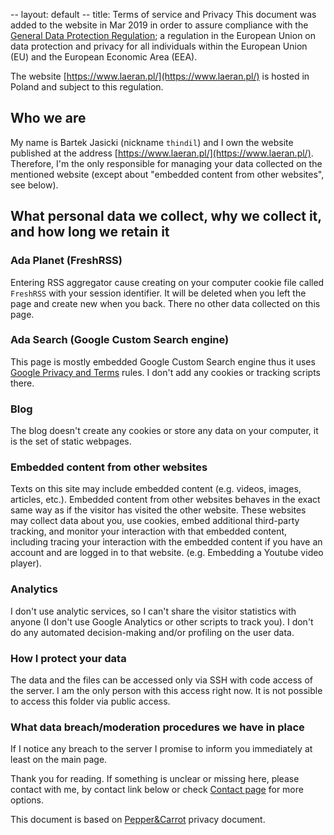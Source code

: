 -- layout: default
-- title: Terms of service and Privacy
This document was added to the website in Mar 2019 in order to assure compliance with the [General Data Protection Regulation](https://en.wikipedia.org/wiki/General_Data_Protection_Regulation); a regulation in the European Union on data protection and privacy for all individuals within the European Union (EU) and the European Economic Area (EEA).

The website [https://www.laeran.pl/](https://www.laeran.pl/) is hosted in Poland and subject to this regulation.

## Who we are

My name is Bartek Jasicki (nickname `thindil`) and I own the website published at the address [https://www.laeran.pl/](https://www.laeran.pl/). Therefore, I'm the only responsible for managing your data collected on the mentioned website (except about "embedded content from other websites", see below).

## What personal data we collect, why we collect it, and how long we retain it

### Ada Planet (FreshRSS)

Entering RSS aggregator cause creating on your computer cookie file called `FreshRSS` with your session identifier. It will be deleted when you left the page and create new when you back. There no other data collected on this page.

### Ada Search (Google Custom Search engine)

This page is mostly embedded Google Custom Search engine thus it uses [Google Privacy and Terms](https://policies.google.com/privacy) rules. I don't add any cookies or tracking scripts there.

### Blog

The blog doesn't create any cookies or store any data on your computer, it is the set of static webpages.

### Embedded content from other websites

Texts on this site may include embedded content (e.g. videos, images, articles, etc.). Embedded content from other websites behaves in the exact same way as if the visitor has visited the other website. These websites may collect data about you, use cookies, embed additional third-party tracking, and monitor your interaction with that embedded content, including tracing your interaction with the embedded content if you have an account and are logged in to that website. (e.g. Embedding a Youtube video player).

### Analytics

I don't use analytic services, so I can't share the visitor statistics with anyone (I don't use Google Analytics or other scripts to track you). I don't do any automated decision-making and/or profiling on the user data.

### How I protect your data

The data and the files can be accessed only via SSH with code access of the server. I am the only person with this access right now. It is not possible to access this folder via public access.

### What data breach/moderation procedures we have in place

If I notice any breach to the server I promise to inform you immediately at least on the main page.

Thank you for reading. If something is unclear or missing here, please contact with me, by contact link below or check [Contact page](contact.html) for more options.

This document is based on [Pepper&Carrot](https://www.peppercarrot.com/) privacy document.
